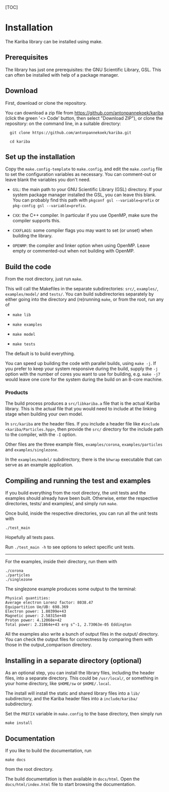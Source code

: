 [TOC]

# Installation

The Kariba library can be installed using make.

## Prerequisites

The library has just one prerequisites: the GNU Scientific Library, GSL. This can often be installed with help of a package manager.


## Download

First, download or clone the repository.

You can download a zip file from https://github.com/antonpannekoek/kariba (click the green '<> Code' button, then select "Download ZIP"), or
clone the repository: on the command line, in a suitable directory:

```
  git clone https://github.com/antonpannekoek/kariba.git

  cd kariba
```

## Set up the installation

Copy the `make.config-template` to `make.config`, and edit the
`make.config` file to set the configuration variables as
necessary. You can comment-out or leave blank the variables you don't
need.

- `GSL`: the main path to your GNU Scientific Library (GSL)
  directory. If your system package manager installed the GSL, you can
  leave this blank. You can probably find this path with
  `pkgconf gsl --variable=prefix` or `pkg-config gsl --variable=prefix`.

- `CXX`: the C++ compiler. In particular if you use OpenMP, make sure the compiler supports this.

- `CXXFLAGS`: some compiler flags you may want to set (or unset) when building the library.

- `OPENMP`: the compiler and linker option when using OpenMP. Leave empty or commented-out when not building with OpenMP.



## Build the code

From the root directory, just run `make`.

This will call the Makefiles in the separate subdirectories: `src/`,
`examples/`, `examples/model/` and `tests/`. You can build
subdirectories separately by either going into the directory and
(re)running `make`, or from the root, run any of

- `make lib`

- `make examples`

- `make model`

- `make tests`

The default is to build everything.

You can speed up building the code with parallel builds, using `make -j`.
If you prefer to keep your system responsive during the build,
supply the `-j` option with the number of cores you want to use for
building, e.g. `make -j7` would leave one core for the system during
the build on an 8-core machine.

### Products

The build process produces a `src/libkariba.a` file that is the actual
Kariba library. This is the actual file that you would need to include
at the linking stage when building your own model.

In `src/kariba` are the header files. If you include a header file
like `#include <kariba/Particles.hpp>`, then provide the `src/`
directory for the include path to the compiler, with the `-I` option.


Other files are the three example files, `examples/corona`,
`examples/particles` and `examples/singlezone`.

In the `examples/model/` subdirectory, there is the `bhwrap` executable that
can serve as an example application.



## Compiling and running the test and examples

If you build everything from the root directory, the unit tests and
the examples should already have been built. Otherwise, enter the
respective directories, tests/ and examples/, and simply run `make`.

Once build, inside the respective directories, you can run all the unit tests with

```
./test_main
```

Hopefully all tests pass.

Run `./test_main -h` to see options to select specific unit tests.

----

For the examples, inside their directory, run them with

```
./corona
./particles
./singlezone
```

The singlezone example produces some output to the terminal:

```
Physical quantities:
Average electron Lorenz factor: 8038.47
Equipartition Ue/UB: 698.369
Electron power: 1.80399e+43
Magnetic power: 2.58315e+40
Proton power: 4.12068e+42
Total power: 2.21864e+43 erg s^-1, 2.73063e-05 Eddington
```

All the examples also write a bunch of output files in the output/
directory. You can check the output files for correctness by comparing
them with those in the output_comparison directory.


## Installing in a separate directory (optional)

As an optional step, you can install the library files, including the header files, into a separate directory. This could be `/usr/local/`, or something in your home directory, like `$HOME/sw` or `$HOME/.local`.

The install will install the static and shared library files into a `lib/` subdirectory, and the Kariba header files into a `include/kariba/` subdirectory.

Set the `PREFIX` variable in `make.config` to the base directory, then simply run

```
make install
```


## Documentation

If you like to build the documentation, run

```
make docs
```

from the root directory.

The build documentation is then available in `docs/html`. Open the `docs/html/index.html` file to start browsing the documentation.
